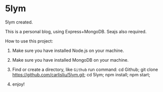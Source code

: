 # 5lym
5lym created.

This is a personal blog, using Express+MongoDB.
Seajs also required.

How to use this project:

1. Make sure you have installed Node.js on your machine.

2. Make sure you have installed MongoDB on your machine.

3. Find or create a directory, like `Github`
     run command:
	cd Github;
	git clone https://github.com/carlisliu/5lym.git;
	cd 5lym;
	npm install;
	npm start;
4. enjoy!
